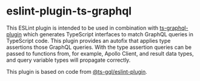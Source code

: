 # eslint-plugin-ts-graphql

This ESLint plugin is intended to be used in combination with
[ts-graphql-plugin][] which generates TypeScript interfaces to match GraphQL
queries in TypeScript code. This plugin provides an autofix that applies type
assertions those GraphQL queries. With the type assertion queries can be passed
to functions from, for example, Apollo Client, and result data types, and query
variable types will propagate correctly.

This plugin is based on code from [@ts-gql/eslint-plugin][].

[ts-graphql-plugin]: https://github.com/Quramy/ts-graphql-plugin
[@ts-gql/eslint-plugin]: https://github.com/Thinkmill/ts-gql
